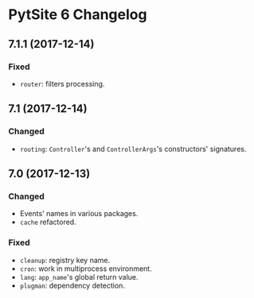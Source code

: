 # PytSite 6 Changelog


## 7.1.1 (2017-12-14)

### Fixed

- `router`: filters processing.


## 7.1 (2017-12-14)

### Changed

- `routing`: `Controller`'s and `ControllerArgs`'s constructors' signatures.


## 7.0 (2017-12-13)

### Changed

- Events' names in various packages.
- `cache` refactored.

### Fixed

- `cleanup`: registry key name.
- `cron`: work in multiprocess environment.
- `lang`: `app_name`'s global return value.
- `plugman`: dependency detection.

